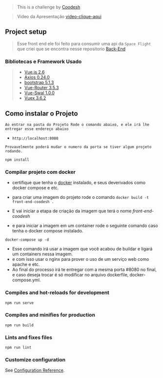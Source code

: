 > This is a challenge by [Coodesh](https://coodesh.com/)


> Video da Apresentação [video-clique-aqui](https://www.loom.com/share/908977b68a3c4586b009543db2eda29a)
## Project setup

> Esse front end ele foi feito para consumir uma api da `Space Flight` que criei que se encontra nesse repositorio [Back-End](google.com)
### Bibliotecas e Framework Usado
> - [Vue.js 2.6](https://vuejs.org/)
> - [Axios 0.24.0](https://vuejs.org/)
> - [bootstrap 5.1.3](https://getbootstrap.com/docs/5.0/getting-started/introduction/)
> - [Vue-Router 3.5.3](https://router.vuejs.org/)
> - [Vue-Swal 1.0.0](https://www.npmjs.com/package/vue-swal)
> - [Vuex 3.6.2](https://vuex.vuejs.org/ptbr/)

## Como instalar o Projeto
```
Ao entrar na pasta do Projeto Rode o comando abaixo, e ele irá lhe entregar esse endereço abaixo 
```
- `http://localhost:8080`

```
Provavelmente poderá mudar o numero da porta se tiver algum projeto rodando.
```

```
npm install
```

### Compilar projeto com docker

- certifique que tenha o [docker](https://www.docker.com/get-started) instalado, e seus deverivados como docker compose e etc.

- para criar uma imagem do projeto rode o comando `docker build -t front-end-coodesh .` 
- E vai iniciar a etapa de criação da imagem que terá o nome *front-end-coodesh*
- e para iniciar a imagem em um container rode o seguinte comando caso tenha o docker compose instalado.
```
docker-compose up -d
```
- Esse comando irá usar a imagem que você acabou de buildar e ligará um containers nessa imagem.
- e com isso usar o nginx para prover o uso de um serviço web como apache e etc.
- Ao final do processo irá te entregar com a mesma porta #8080 no final, e caso deseja trocar é só modificar no arquivo dockerfile, docker-compose.yml.

### Compiles and hot-reloads for development
```
npm run serve
```

### Compiles and minifies for production
```
npm run build
```

### Lints and fixes files
```
npm run lint
```

### Customize configuration
See [Configuration Reference](https://cli.vuejs.org/config/).
